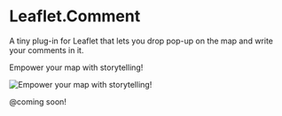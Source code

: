# Leaflet.Comment
A tiny plug-in for Leaflet that lets you drop pop-up on the map and write your comments in it.

Empower your map with storytelling!

![Empower your map with storytelling!](https://img11.hostingpics.net/pics/186788comment.png)

@coming soon!
